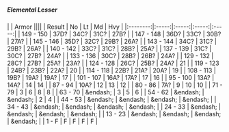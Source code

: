 ##### Elemental Lesser

|      | Armor ||||
| Result | No | Lt | Md | Hvy |
|:--------:|:-----:|:-----:|:-----:|:-----:|
| 149 - 150 | 37D? | 34C? | 31C? | 27B? |
| 147 - 148 | 36D? | 33C? | 30B? | 27A? |
| 145 - 146 | 35D? | 32C? | 29B? | 26A? |
| 143 - 144 | 34C? | 31C? | 29B? | 26A? |
| 140 - 142 | 33C? | 31C? | 28B? | 25A? |
| 137 - 139 | 31C? | 30C? | 27B? | 24A? |
| 133 - 136 | 30C? | 28B? | 26B? | 24A? |
| 129 - 132 | 28C? | 27B? | 25A? | 23A? |
| 124 - 128 | 26C? | 25B? | 24A? | 21 |
| 119 - 123 | 24B? | 23B? | 22A? | 20 |
| 114 - 118 | 22B? | 21A? | 20A? | 19 |
| 108 - 113 | 19B? | 19A? | 19A? | 17 |
| 101 - 107 | 16A? | 17A? | 17 | 16 |
| 95 - 100 | 13A? | 14A? | 14 | 14 |
| 87 - 94 | 10A? | 12 | 13 | 12 |
| 80 - 86 | 7A? | 9 | 10 | 10 |
| 71 - 79 | 3 | 6 | 8 | 8 |
| 63 - 70 | &endash;  | 3 | 5 | 6 |
| 54 - 62 | &endash;  | &endash;  | 2 | 4 |
| 44 - 53 | &endash;  | &endash;  | &endash;  | &endash;  |
| 34 - 43 | &endash;  | &endash;  | &endash;  | &endash;  |
| 24 - 33 | &endash;  | &endash;  | &endash;  | &endash;  |
| 13 - 23 | &endash;  | &endash;  | &endash;  | &endash;  |
| 1 - F | F | F | F | F |
